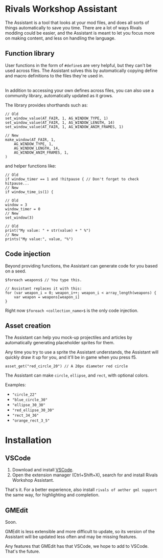 # Rivals Workshop Assistant

The Assistant is a tool that looks at your mod files, and does all sorts of things automatically to save you time. There
are a lot of ways Rivals modding could be easier, and the Assistant is meant to let you focus more on making content,
and less on handling the language.

## Function library

User functions in the form of `#define`s are very helpful, but they can't be used across files. The Assistant solves
this by automatically copying define and macro definitions to the files they're used in.

\
In addition to accessing your own defines across files, you can also use a community library, automatically updated as
it grows.

The library provides shorthands such as:

```gml
// Old
set_window_value(AT_FAIR, 1, AG_WINDOW_TYPE, 1)
set_window_value(AT_FAIR, 1, AG_WINDOW_LENGTH, 14)
set_window_value(AT_FAIR, 1, AG_WINDOW_ANIM_FRAMES, 1)

// New
make_window(AT_FAIR, 1, 
    AG_WINDOW_TYPE, 1,
    AG_WINDOW_LENGTH, 14,
    AG_WINDOW_ANIM_FRAMES, 1,
)
```

and helper functions like:

```gml
// Old
if window_timer == 1 and !hitpause { // Don't forget to check hitpause...
// New
if window_time_is(1) {

// Old
window = 3
window_timer = 0
// New
set_window(3)

// Old
print("My value: " + str(value) + " %")
// New
prints("My value:", value, "%")
```

## Code injection

Beyond providing functions, the Assistant can generate code for you based on a seed.

```gml
$foreach weapons$ // You type this.

// Assistant replaces it with this:
for (var weapon_i = 0; weapon_i++; weapon_i < array_length(weapons) {
    var weapon = weapons[weapon_i]
}
```

Right now `$foreach <collection_name>$` is the only code injection.

## Asset creation

The Assistant can help you mock-up projectiles and articles by automatically generating placeholder sprites for them.

Any time you try to use a sprite the Assistant understands, the Assistant will quickly draw it up for you, and it'll be
in game when you press f5.

```gml
asset_get("red_circle_20") // A 20px diameter red circle
```

The Assistant can make `circle`, `ellipse`, and `rect`, with optional colors.

Examples:

- `"circle_22"`
- `"blue_circle_30"`
- `"ellipse_30_30"`
- `"red_ellipse_30_30"`
- `"rect_34_36"`
- `"orange_rect_3_5"`

# Installation

## VSCode

1. Download and install [VSCode](https://code.visualstudio.com/).
2. Open the extension manager (Ctrl+Shift+X), search for and install Rivals Workshop Assistant.

That's it. For a better experience, also install `rivals of aether gml support` the same way, for highlighting and
completion.

## GMEdit

Soon.

GMEdit is less extensible and more difficult to update, so its version of the Assistant will be updated less often and
may be missing features.

Any features that GMEdit has that VSCode, we hope to add to VSCode. That's the future.

